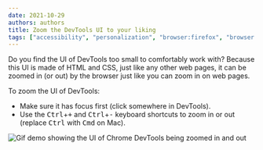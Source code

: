 ```yaml
---
date: 2021-10-29
authors: authors
title: Zoom the DevTools UI to your liking
tags: ["accessibility", "personalization", "browser:firefox", "browser:edge", "browser:chrome", "browser:safari"]
---
```

Do you find the UI of DevTools too small to comfortably work with? Because this UI is made of HTML and CSS, just like any other web pages, it can be zoomed in (or out) by the browser just like you can zoom in on web pages.

To zoom the UI of DevTools:

* Make sure it has focus first (click somewhere in DevTools).
* Use the <kbd>Ctrl</kbd>+<kbd>+</kbd> and <kbd>Ctrl</kbd>+<kbd>-</kbd> keyboard shortcuts to zoom in or out (replace <kbd>Ctrl</kbd> with <kbd>Cmd</kbd> on Mac).

![Gif demo showing the UI of Chrome DevTools being zoomed in and out](/assets/img/zoom-devtools-content.gif)
